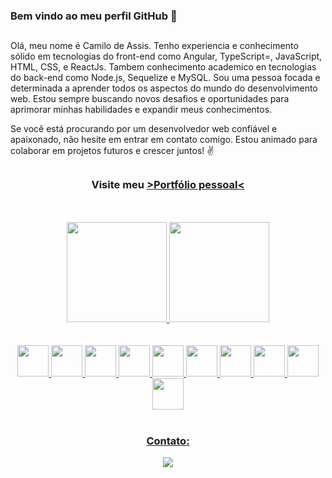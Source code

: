 ### Bem vindo ao meu perfil GitHub 👋

##
Olá, meu nome é Camilo de Assis. Tenho experiencia e conhecimento sólido em tecnologias do front-end como Angular, TypeScript=, JavaScript, HTML, CSS, e ReactJs. Tambem conhecimento academico en tecnologias do back-end como Node.js, Sequelize e MySQL.
Sou uma pessoa focada e determinada a aprender todos os aspectos do mundo do desenvolvimento web. Estou sempre buscando novos desafios e oportunidades para aprimorar minhas habilidades e expandir meus conhecimentos.

Se você está procurando por um desenvolvedor web confiável e apaixonado, não hesite em entrar em contato comigo. Estou animado para colaborar em projetos futuros e crescer juntos! ✌
##
<div align="center" dir="auto"> 
 
### Visite meu <a href="https://camilokotecki.tech" target="_blank">>Portfólio pessoal<</a> 
 
</div>
<br/>
<br/>
<div align="center" dir="auto">
<a href="https://github.com/CamilodeAssis">
<img height="160em" src="https://github-readme-stats.vercel.app/api/top-langs/?username=CamilodeAssis&layout=compact&langs_count=7&theme=dracula"/>
<img height="160em" src="https://github-readme-stats.vercel.app/api?username=CamilodeAssis&show_icons=true&theme=dracula&include_all_commits=true&count_private=true"/>
</div>
<br/>
<br/>
<div align="center" >
<img src="https://cdn.jsdelivr.net/gh/devicons/devicon/icons/angularjs/angularjs-plain.svg" width="50" height="50" />
<img src="https://cdn.jsdelivr.net/gh/devicons/devicon/icons/html5/html5-plain-wordmark.svg" width="50" height="50"/>
<img src="https://cdn.jsdelivr.net/gh/devicons/devicon/icons/css3/css3-plain-wordmark.svg" width="50" height="50"/>
<img src="https://cdn.jsdelivr.net/gh/devicons/devicon/icons/javascript/javascript-original.svg" width="50" height="50" />
<img src="https://cdn.jsdelivr.net/gh/devicons/devicon/icons/git/git-original.svg" width="50" height="50"/>
<img src="https://cdn.jsdelivr.net/gh/devicons/devicon/icons/react/react-original-wordmark.svg" width="50" height="50"/>
<img src="https://cdn.jsdelivr.net/gh/devicons/devicon/icons/typescript/typescript-plain.svg" width="50" height="50"/>
<img src="https://cdn.jsdelivr.net/gh/devicons/devicon/icons/tailwindcss/tailwindcss-plain.svg" width="50" height="50" />
<img src="https://cdn.jsdelivr.net/gh/devicons/devicon/icons/nodejs/nodejs-original.svg" width="50" height="50"/>
<img src="https://cdn.jsdelivr.net/gh/devicons/devicon/icons/mysql/mysql-original.svg" width="50" height="50"/>


<div/>
<br/>
 
### Contato:
<div>
<a href="https://www.linkedin.com/in/camilodeassis" target="_blank"><img src="https://img.shields.io/badge/-LinkedIn-%230077B5?style=for-the-badge&logo=linkedin&logoColor=white" target="_blank"></a>   
</div> 

 
 
 

 
 
